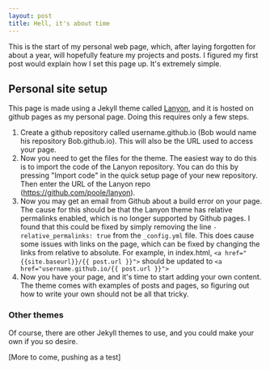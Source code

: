 ```yaml
---
layout: post
title: Hell, it's about time
---
```


This is the start of my personal web page, which, after laying forgotten for
about a year, will hopefully feature my projects and posts. I figured my first
post would explain how I set this page up. It's extremely simple.

## Personal site setup
This page is made using a Jekyll theme called [Lanyon](http://lanyon.getpoole.com),
and it is hosted on github pages as my personal page. Doing this requires only a
few steps.
1. Create a github repository called username.github.io (Bob would name his repository
  Bob.github.io). This will also be the URL used to access your page.
2. Now you need to get the files for the theme. The easiest way to do this is to
import the code of the Lanyon repository. You can do this by pressing "Import code"
in the quick setup page of your new repository. Then enter the URL of the Lanyon repo (https://github.com/poole/lanyon).
3. Now you may get an email from Github about a build error on your page. The cause for this
should be that the Lanyon theme has relative permalinks enabled, which is no longer
supported by Github pages. I found that this could be fixed by simply removing the line
`-relative_permalinks: true` from the `_config.yml` file. This does cause some issues with links on the page, which can be fixed by changing the links from relative to absolute. For example, in index.html, `<a href="{{site.baseurl}}/{{ post.url }}">` should be updated to `<a href="username.github.io/{{ post.url }}">`
4. Now you have your page, and it's time to start adding your own content. The theme comes with
examples of posts and pages, so figuring out how to write your own should not be all that tricky.

### Other themes
Of course, there are other Jekyll themes to use, and you could make your own if you so desire.


[More to come, pushing as a test]
